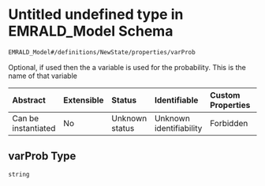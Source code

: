 # Untitled undefined type in EMRALD\_Model Schema

```txt
EMRALD_Model#/definitions/NewState/properties/varProb
```

Optional, if used  then the a variable is used for the probability. This is the name of that variable

| Abstract            | Extensible | Status         | Identifiable            | Custom Properties | Additional Properties | Access Restrictions | Defined In                                                                                          |
| :------------------ | :--------- | :------------- | :---------------------- | :---------------- | :-------------------- | :------------------ | :-------------------------------------------------------------------------------------------------- |
| Can be instantiated | No         | Unknown status | Unknown identifiability | Forbidden         | Allowed               | none                | [EMRALD\_JsonSchemaV3\_0.json\*](../../../../out/EMRALD_JsonSchemaV3_0.json "open original schema") |

## varProb Type

`string`
